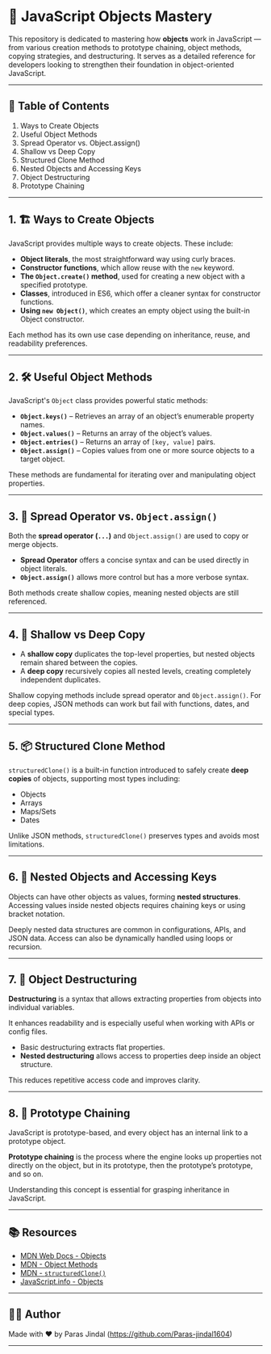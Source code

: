 # 🧠 JavaScript Objects Mastery

This repository is dedicated to mastering how **objects** work in JavaScript — from various creation methods to prototype chaining, object methods, copying strategies, and destructuring. It serves as a detailed reference for developers looking to strengthen their foundation in object-oriented JavaScript.

---

## 📌 Table of Contents

1. Ways to Create Objects
2. Useful Object Methods
3. Spread Operator vs. Object.assign()
4. Shallow vs Deep Copy
5. Structured Clone Method
6. Nested Objects and Accessing Keys
7. Object Destructuring
8. Prototype Chaining

---

## 1. 🏗️ Ways to Create Objects

JavaScript provides multiple ways to create objects. These include:

- **Object literals**, the most straightforward way using curly braces.
- **Constructor functions**, which allow reuse with the `new` keyword.
- **The `Object.create()` method**, used for creating a new object with a specified prototype.
- **Classes**, introduced in ES6, which offer a cleaner syntax for constructor functions.
- **Using `new Object()`**, which creates an empty object using the built-in Object constructor.

Each method has its own use case depending on inheritance, reuse, and readability preferences.

---

## 2. 🛠️ Useful Object Methods

JavaScript's `Object` class provides powerful static methods:

- **`Object.keys()`** – Retrieves an array of an object’s enumerable property names.
- **`Object.values()`** – Returns an array of the object’s values.
- **`Object.entries()`** – Returns an array of `[key, value]` pairs.
- **`Object.assign()`** – Copies values from one or more source objects to a target object.

These methods are fundamental for iterating over and manipulating object properties.

---

## 3. 🔁 Spread Operator vs. `Object.assign()`

Both the **spread operator (`...`)** and `Object.assign()` are used to copy or merge objects.

- **Spread Operator** offers a concise syntax and can be used directly in object literals.
- **`Object.assign()`** allows more control but has a more verbose syntax.

Both methods create shallow copies, meaning nested objects are still referenced.

---

## 4. 🧪 Shallow vs Deep Copy

- A **shallow copy** duplicates the top-level properties, but nested objects remain shared between the copies.
- A **deep copy** recursively copies all nested levels, creating completely independent duplicates.

Shallow copying methods include spread operator and `Object.assign()`. For deep copies, JSON methods can work but fail with functions, dates, and special types.

---

## 5. 📦 Structured Clone Method

`structuredClone()` is a built-in function introduced to safely create **deep copies** of objects, supporting most types including:

- Objects
- Arrays
- Maps/Sets
- Dates

Unlike JSON methods, `structuredClone()` preserves types and avoids most limitations.

---

## 6. 🧬 Nested Objects and Accessing Keys

Objects can have other objects as values, forming **nested structures**. Accessing values inside nested objects requires chaining keys or using bracket notation.

Deeply nested data structures are common in configurations, APIs, and JSON data. Access can also be dynamically handled using loops or recursion.

---

## 7. 🧷 Object Destructuring

**Destructuring** is a syntax that allows extracting properties from objects into individual variables.

It enhances readability and is especially useful when working with APIs or config files.

- Basic destructuring extracts flat properties.
- **Nested destructuring** allows access to properties deep inside an object structure.

This reduces repetitive access code and improves clarity.

---

## 8. 🔗 Prototype Chaining

JavaScript is prototype-based, and every object has an internal link to a prototype object.

**Prototype chaining** is the process where the engine looks up properties not directly on the object, but in its prototype, then the prototype’s prototype, and so on.

Understanding this concept is essential for grasping inheritance in JavaScript.

---

## 📚 Resources

- [MDN Web Docs - Objects](https://developer.mozilla.org/en-US/docs/Web/JavaScript/Guide/Working_with_Objects)
- [MDN - Object Methods](https://developer.mozilla.org/en-US/docs/Web/JavaScript/Reference/Global_Objects/Object)
- [MDN - `structuredClone()`](https://developer.mozilla.org/en-US/docs/Web/API/structuredClone)
- [JavaScript.info - Objects](https://javascript.info/object)

---

## 🧑‍💻 Author

Made with ❤️ by Paras Jindal (https://github.com/Paras-jindal1604)

---


